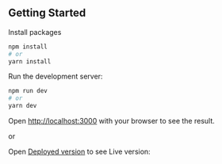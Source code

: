 ## Getting Started

Install packages

```bash
npm install
# or
yarn install

```

Run the development server:

```bash
npm run dev
# or
yarn dev

```

Open [http://localhost:3000](http://localhost:3000) with your browser to see the result.
 
or

Open [Deployed version](https://development-mapola.netlify.app/personal-map) to see Live version:

